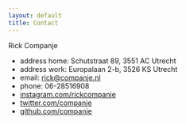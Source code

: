 ```yaml
---
layout: default
title: Contact
---
```


Rick Companje<br>
* address home: Schutstraat 89, 3551 AC Utrecht
* address work: Europalaan 2-b, 3526 KS Utrecht
* email: rick@companje.nl
* phone: 06-28516908
* [instagram.com/rickcompanje](https://www.instagram.com/rickcompanje)
* [twitter.com/companje](https://twitter.com/companje)
* [github.com/companje](https://github.com/companje)